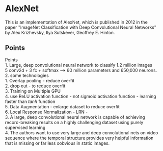 # AlexNet 
This is an implementation of AlexNet, which is published in 2012 in the paper "ImageNet Classification
with Deep Convolutional Neural Networks" by Alex Krizhevsky, Ilya Sutskever, Geoffrey E. Hinton. 

## Points 
Points </br>
	1. Large, deep convolutional neural network to classify 1.2 million images </br>
        5 conv2d + 3 fc + softmax  --> 60 million parameters and 650,000 neurons. </br>
	2. some technologies </br>
		1. Overlap pooling - reduce overfit </br> 
		2. drop out  - to reduce overfit </br>
		3. Training on Multiple GPU </br>
		4. use ReLU activation function - not sigmoid activation function  - learning faster than $tanh$ function </br>
		5. Data Augmentation   - enlarge dataset to reduce overfit </br>
		6. Local Response Normalization - LRN -    </br>
	3. A large, deep convolutional neural network is capable of achieving record-breaking results on a highly challenging dataset using purely supervised learning. </br>
	4. The authors want to use very large and deep convolutional nets on video sequence where the temporal structure provides very helpful information that is missing or far less oobvious in static images. </br> 


